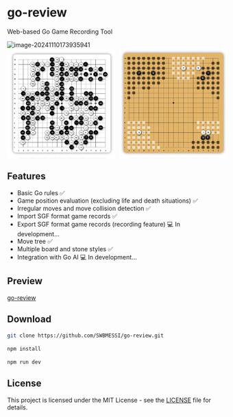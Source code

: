 # 								go-review


Web-based Go Game Recording Tool




<img src="./public/image-20241110173935941.png" alt="image-20241110173935941" />
<div style="display: flex; gap: 10px;">
    <img src="./public/image-20241110173723826.png" alt="image-20241110173723826" width="50%"/>
    <img src="./public/image-20241110173819341.png" alt="image-20241110173819341" width="50%"/>
</div>

## Features

- Basic Go rules ✅
- Game position evaluation (excluding life and death situations) ✅
- Irregular moves and move collision detection ✅
- Import SGF format game records ✅
- Export SGF format game records (recording feature) 💻 In development...
- Move tree ✅
- Multiple board and stone styles ✅
- Integration with Go AI 💻 In development...

## Preview
<a href="https://example.com/preview1" target="_blank">
 go-review
</a>

## Download
```bash
git clone https://github.com/SWBMESSI/go-review.git
```
```bash
npm install
```

```bash
npm run dev
```
## License

This project is licensed under the MIT License - see the [LICENSE](./LICENSE) file for details.
